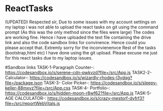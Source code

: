 # ReactTasks
(UPDATED)
Respected sir,
Due to some issues with my account settings on my laptop i was not able to upload the react tasks on git using the command prompt (As this was the only method since the files were large)
The codes are working fine. Hence i have uploaded the text file containing the drive link and also the code sandbox links for convinence. Hence could you please accept that. Extremly sorry for the inconvienenvce
Rest of the tasks (bootstrap,html etc) I have done using the git upload. Please excuse me just for this react tasks due to my laptop issues.

#Sandbox links
TASK-1-Paragraph Counter-: https://codesandbox.io/s/serene-cdn-pwkvzd?file=/src/App.js
TASK2-2- Calculator-: https://codesandbox.io/s/wizardly-rhodes-l3ydqg?file=/package.json
TASK-3- Color Picker-: https://codesandbox.io/s/sleepy-keller-88mxvz?file=/src/App.css
TASK-4- Portfolio-: https://codesandbox.io/s/hidden-moon-r8wf62?file=/src/App.js
TASK-5-AGE CALCULATOR-: https://codesandbox.io/s/crazy-mestorf-dvfrf3?file=/src/reportWebVitals.js
